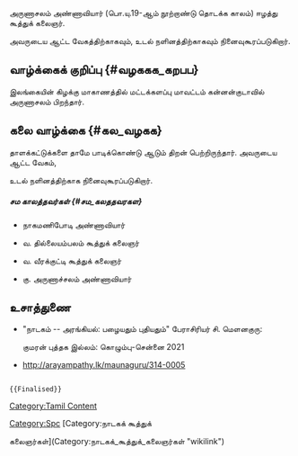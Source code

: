 அருணாசலம் அண்ணாவியார் (பொ.யு.19-ஆம் நூற்றாண்டு தொடக்க காலம்) ஈழத்து கூத்துக் கலைஞர்.
அவருடைய ஆட்ட வேகத்திற்காகவும், உடல் நளினத்திற்காகவும் நினைவுகூரப்படுகிறார்.

## வாழ்க்கைக் குறிப்பு {#வழககக_கறபப}

இலங்கையின் கிழக்கு மாகாணத்தில் மட்டக்களப்பு மாவட்டம் கன்னன்குடாவில் அருணாசலம் பிறந்தார்.

## கலை வாழ்க்கை {#கல_வழகக}

தாளக்கட்டுக்களை தாமே பாடிக்கொண்டு ஆடும் திறன் பெற்றிருந்தார். அவருடைய ஆட்ட வேகம்,
உடல் நளினத்திற்காக நினைவுகூரப்படுகிறார்.

##### சம காலத்தவர்கள் {#சம_கலததவரகள}

-   நாகமணிபோடி அண்ணாவியார்
-   வ. தில்லையம்பலம் கூத்துக் கலைஞர்
-   வ. வீரக்குட்டி கூத்துக் கலைஞர்
-   கு. அருணாச்சலம் அண்ணாவியார்

## உசாத்துணை

-   \"நாடகம் -- அரங்கியல்: பழையதும் புதியதும்\" பேராசிரியர் சி. மெளனகுரு:
    குமரன் புத்தக இல்லம்: கொழும்பு-சென்னை 2021
-   <http://arayampathy.lk/maunaguru/314-0005>

```{=mediawiki}
{{Finalised}}
```
[Category:Tamil Content](Category:Tamil_Content "wikilink")
[Category:Spc](Category:Spc "wikilink") [Category:நாடகக் கூத்துக்
கலைஞர்கள்](Category:நாடகக்_கூத்துக்_கலைஞர்கள் "wikilink")
